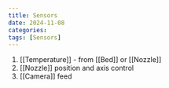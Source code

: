 ```yaml
---
title: Sensors
date: 2024-11-08
categories: 
tags: [Sensors]
---
```


1.  [[Temperature]] - from [[Bed]] or [[Nozzle]]
2.  [[Nozzle]] position and axis control  
3. [[Camera]] feed 
